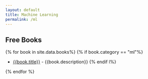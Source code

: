 ```yaml
---
layout: default
title: Machine Learning
permalink: /ml
---
```



## Free Books

{% for book in site.data.books%}
{% if book.category == "ml"%}

* [{{book.title}}]({{book.link}}) - {{book.description}}
{% endif l%}

{% endfor %}